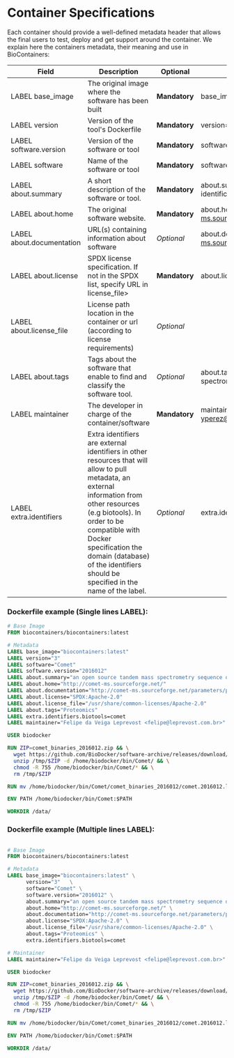 Container Specifications
========================

Each container should provide a well-defined metadata header that allows the final users to test, deploy and get support around the container.
We explain here the containers metadata, their meaning and use in BioContainers:



| Field          | Description | Optional                                             | Example   |
|----------------|------------ |------------------------------------------------------|-----------|
| LABEL base_image            | The original image where the software has been built | **Mandatory** | base_image=" biodckr/biodocker" |
| LABEL version               | Version of the tool's Dockerfile                     | **Mandatory** | version="2" |
| LABEL software.version      | Version of the software or tool                      | **Mandatory** | software.version="2015020"     |
| LABEL software              | Name of the software or tool                         | **Mandatory** | software="Comet"               |
| LABEL about.summary         | A short description of the software or tool.         | **Mandatory** | about.summary="Peptide" identification|
| LABEL about.home            | The original software website.                       | **Mandatory** | about.home="http://comet-ms.sourceforge.net/"  |
| LABEL about.documentation   | URL(s) containing information about software         | _Optional_  | about.documentation="http://comet-ms.sourceforge.net/"     |
| LABEL about.license         | SPDX license specification. If not in the SPDX list, specify URL in license_file> | **Mandatory** | about.license="SPDX:Apache-2.0"          |
| LABEL about.license_file    | License path location in the container or url (according to license requirements) | _Optional_ |         |  
| LABEL about.tags            | Tags about the software that enable to find and classify the software tool.| _Optional_ | about.tags="proteomics, mass spectrometry, biocontainers"       |
| LABEL maintainer | The developer in charge of the container/software | **Mandatory** | maintainer="Yasset Perez-Riverol <yperez@ebi.ac.uk>" |
| LABEL extra.identifiers  | Extra identifiers are external identifiers in other resources that will allow to pull metadata, an external information from other resources (e.g biotools). In order to be compatible with Docker specification the domain (database) of the identifiers should be specified in the name of the label. | _Optional_ | extra.identifiers.biotools=abyss |  


### Dockerfile example (Single lines LABEL):

```Dockerfile
# Base Image
FROM biocontainers/biocontainers:latest

# Metadata
LABEL base_image="biocontainers:latest"
LABEL version="3"
LABEL software="Comet"
LABEL software.version="2016012"
LABEL about.summary="an open source tandem mass spectrometry sequence database search tool"
LABEL about.home="http://comet-ms.sourceforge.net/"
LABEL about.documentation="http://comet-ms.sourceforge.net/parameters/parameters_2016010/"
LABEL about.license="SPDX:Apache-2.0"
LABEL about.license_file="/usr/share/common-licenses/Apache-2.0"
LABEL about.tags="Proteomics"
LABEL extra.identifiers.biotools=comet
LABEL maintainer="Felipe da Veiga Leprevost <felipe@leprevost.com.br>"

USER biodocker

RUN ZIP=comet_binaries_2016012.zip && \
  wget https://github.com/BioDocker/software-archive/releases/download/Comet/$ZIP -O /tmp/$ZIP && \
  unzip /tmp/$ZIP -d /home/biodocker/bin/Comet/ && \
  chmod -R 755 /home/biodocker/bin/Comet/* && \
  rm /tmp/$ZIP

RUN mv /home/biodocker/bin/Comet/comet_binaries_2016012/comet.2016012.linux.exe /home/biodocker/bin/Comet/comet

ENV PATH /home/biodocker/bin/Comet:$PATH

WORKDIR /data/

```


### Dockerfile example (Multiple lines LABEL):

```Dockerfile

# Base Image
FROM biocontainers/biocontainers:latest

# Metadata
LABEL base_image="biocontainers:latest" \
      version="3"   \
      software="Comet" \
      software.version="2016012" \
      about.summary="an open source tandem mass spectrometry sequence database search tool" \
      about.home="http://comet-ms.sourceforge.net/" \
      about.documentation="http://comet-ms.sourceforge.net/parameters/parameters_2016010/" \
      about.license="SPDX:Apache-2.0" \
      about.license_file="/usr/share/common-licenses/Apache-2.0" \
      about.tags="Proteomics" \
      extra.identifiers.biotools=comet

# Maintainer
LABEL maintainer="Felipe da Veiga Leprevost <felipe@leprevost.com.br>"

USER biodocker

RUN ZIP=comet_binaries_2016012.zip && \
  wget https://github.com/BioDocker/software-archive/releases/download/Comet/$ZIP -O /tmp/$ZIP && \
  unzip /tmp/$ZIP -d /home/biodocker/bin/Comet/ && \
  chmod -R 755 /home/biodocker/bin/Comet/* && \
  rm /tmp/$ZIP

RUN mv /home/biodocker/bin/Comet/comet_binaries_2016012/comet.2016012.linux.exe /home/biodocker/bin/Comet/comet

ENV PATH /home/biodocker/bin/Comet:$PATH

WORKDIR /data/

```
